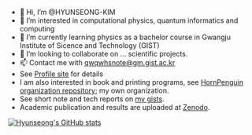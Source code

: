 - 👋 Hi, I’m @HYUNSEONG-KIM
- 👀 I’m interested in computational physics, quantum informatics and computing
- 🌱 I’m currently learning physics as a bachelor course in Gwangju Institute of Sicence and Technology (GIST)
- 💞️ I’m looking to collaborate on ... scientific projects.
- 📫 Contact me with qwqwhsnote@gm.gist.ac.kr
- See [Profile site](https://hyunseong-kim.github.io/) for details
- I am also interested in book and printing programs, see [HornPenguin organization repository](https://github.com/HornPenguin); my own organization.
- See short note and tech reports on [my gists](https://gist.github.com/HYUNSEONG-KIM).
- Academic publication and results are uploaded at [Zenodo](https://zenodo.org/me/uploads?q=&l=list&p=1&s=10&sort=newest).

[![Hyunseong's GitHub stats](https://github-readme-stats.vercel.app/api?username=HYUNSEONG-KIM)](https://github.com/anuraghazra/github-readme-stats)
